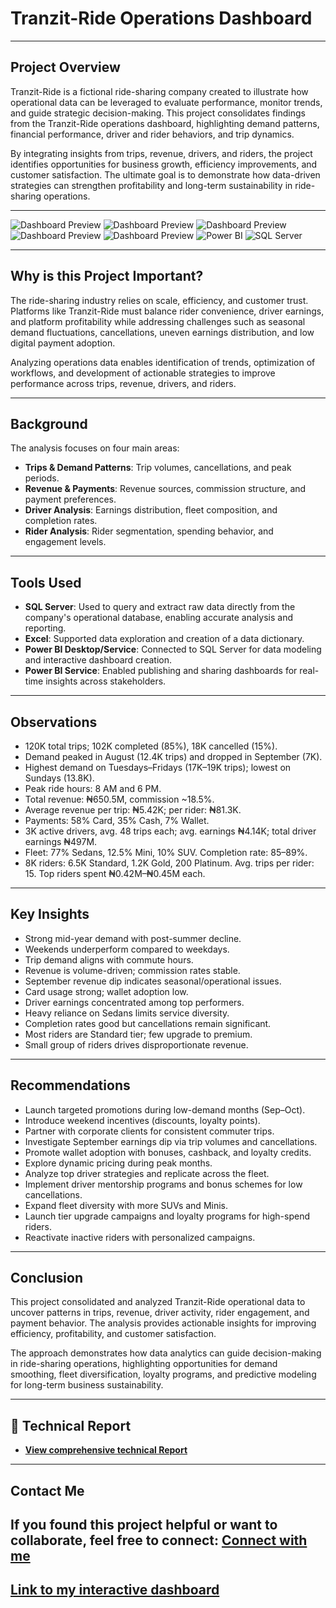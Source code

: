 # Tranzit-Ride Operations Dashboard
--- 
## Project Overview
Tranzit-Ride is a fictional ride-sharing company created to illustrate how operational data can be leveraged to evaluate performance, monitor trends, and guide strategic decision-making. This project consolidates findings from the Tranzit-Ride operations dashboard, highlighting demand patterns, financial performance, driver and rider behaviors, and trip dynamics.  

By integrating insights from trips, revenue, drivers, and riders, the project identifies opportunities for business growth, efficiency improvements, and customer satisfaction. The ultimate goal is to demonstrate how data-driven strategies can strengthen profitability and long-term sustainability in ride-sharing operations.

---
![Dashboard Preview](https://github.com/favy-codez/Tranzit-Ride-Operations-Dashboard/blob/main/Overview%20Page.png)
![Dashboard Preview](https://github.com/favy-codez/Tranzit-Ride-Operations-Dashboard/blob/main/Rider%20Analysis.png)
![Dashboard Preview](https://github.com/favy-codez/Tranzit-Ride-Operations-Dashboard/blob/main/Driver%20Analysis.png)
![Dashboard Preview](https://github.com/favy-codez/Tranzit-Ride-Operations-Dashboard/blob/main/Trip%20Analysis.png)
![Dashboard Preview](https://github.com/favy-codez/Tranzit-Ride-Operations-Dashboard/blob/main/Revenue%20and%20Financials.png)
![Power BI](https://img.shields.io/badge/Tool-Power%20BI-yellow?logo=powerbi)
![SQL Server](https://img.shields.io/badge/Database-SQL%20Server-blue?logo=microsoftsqlserver)

---





## Why is this Project Important?
The ride-sharing industry relies on scale, efficiency, and customer trust. Platforms like Tranzit-Ride must balance rider convenience, driver earnings, and platform profitability while addressing challenges such as seasonal demand fluctuations, cancellations, uneven earnings distribution, and low digital payment adoption.  

Analyzing operations data enables identification of trends, optimization of workflows, and development of actionable strategies to improve performance across trips, revenue, drivers, and riders.

---

## Background
The analysis focuses on four main areas:
- **Trips & Demand Patterns**: Trip volumes, cancellations, and peak periods.
- **Revenue & Payments**: Revenue sources, commission structure, and payment preferences.
- **Driver Analysis**: Earnings distribution, fleet composition, and completion rates.
- **Rider Analysis**: Rider segmentation, spending behavior, and engagement levels.

---

## Tools Used
- **SQL Server**: Used to query and extract raw data directly from the company's operational database, enabling accurate analysis and reporting.  
- **Excel**: Supported data exploration and creation of a data dictionary.  
- **Power BI Desktop/Service**: Connected to SQL Server for data modeling and interactive dashboard creation.  
- **Power BI Service**: Enabled publishing and sharing dashboards for real-time insights across stakeholders.

---
## Observations
- 120K total trips; 102K completed (85%), 18K cancelled (15%).  
- Demand peaked in August (12.4K trips) and dropped in September (7K).  
- Highest demand on Tuesdays–Fridays (17K–19K trips); lowest on Sundays (13.8K).  
- Peak ride hours: 8 AM and 6 PM.  
- Total revenue: ₦650.5M, commission ~18.5%.  
- Average revenue per trip: ₦5.42K; per rider: ₦81.3K.  
- Payments: 58% Card, 35% Cash, 7% Wallet.  
- 3K active drivers, avg. 48 trips each; avg. earnings ₦4.14K; total driver earnings ₦497M.  
- Fleet: 77% Sedans, 12.5% Mini, 10% SUV. Completion rate: 85–89%.  
- 8K riders: 6.5K Standard, 1.2K Gold, 200 Platinum. Avg. trips per rider: 15. Top riders spent ₦0.42M–₦0.45M each.

---

## Key Insights
- Strong mid-year demand with post-summer decline.  
- Weekends underperform compared to weekdays.  
- Trip demand aligns with commute hours.  
- Revenue is volume-driven; commission rates stable.  
- September revenue dip indicates seasonal/operational issues.  
- Card usage strong; wallet adoption low.  
- Driver earnings concentrated among top performers.  
- Heavy reliance on Sedans limits service diversity.  
- Completion rates good but cancellations remain significant.  
- Most riders are Standard tier; few upgrade to premium.  
- Small group of riders drives disproportionate revenue.

---

## Recommendations
- Launch targeted promotions during low-demand months (Sep–Oct).  
- Introduce weekend incentives (discounts, loyalty points).  
- Partner with corporate clients for consistent commuter trips.  
- Investigate September earnings dip via trip volumes and cancellations.  
- Promote wallet adoption with bonuses, cashback, and loyalty credits.  
- Explore dynamic pricing during peak months.  
- Analyze top driver strategies and replicate across the fleet.  
- Implement driver mentorship programs and bonus schemes for low cancellations.  
- Expand fleet diversity with more SUVs and Minis.  
- Launch tier upgrade campaigns and loyalty programs for high-spend riders.  
- Reactivate inactive riders with personalized campaigns.  

---

## Conclusion
This project consolidated and analyzed Tranzit-Ride operational data to uncover patterns in trips, revenue, driver activity, rider engagement, and payment behavior. The analysis provides actionable insights for improving efficiency, profitability, and customer satisfaction.  

The approach demonstrates how data analytics can guide decision-making in ride-sharing operations, highlighting opportunities for demand smoothing, fleet diversification, loyalty programs, and predictive modeling for long-term business sustainability.

---
## 📄 Technical Report
- **[View comprehensive technical Report ](https://medium.com/@ezeliorafavour/tranzit-ride-operations-analysis-report-1f0d5d43b087)**  
---

## Contact Me

If you found this project helpful or want to collaborate, feel free to connect:
[**Connect with me**](https://linktr.ee/ezelioragodsfavour)
---
[**Link to my interactive dashboard**](https://app.powerbi.com/view?r=eyJrIjoiZTllYjExMzctNDQ1NC00ZDdhLWI1MjEtMWNiNTczMTNlNDZjIiwidCI6IjE5NmRlODRmLTZhNDctNGYxOC04Y2E2LTAzMGU3ODA3ZDY4MiJ9)
---


